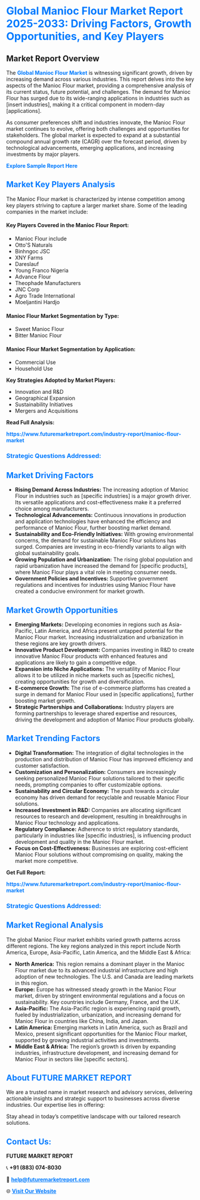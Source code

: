 <h1 style="color: #007BFF;">Global Manioc Flour Market Report 2025-2033: Driving Factors, Growth Opportunities, and Key Players</h1>

<section id="overview">
<h2>Market Report Overview</h2>
<p>The <a href="https://www.futuremarketreport.com/industry-report/manioc-flour-market" style="color: #007BFF; text-decoration: none;"><strong>Global Manioc Flour Market</strong></a> is witnessing significant growth, driven by increasing demand across various industries. This report delves into the key aspects of the Manioc Flour market, providing a comprehensive analysis of its current status, future potential, and challenges. The demand for Manioc Flour has surged due to its wide-ranging applications in industries such as [insert industries], making it a critical component in modern-day [applications].</p>
<p>As consumer preferences shift and industries innovate, the Manioc Flour market continues to evolve, offering both challenges and opportunities for stakeholders. The global market is expected to expand at a substantial compound annual growth rate (CAGR) over the forecast period, driven by technological advancements, emerging applications, and increasing investments by major players.</p>
</section>

<section id="overview">
<p><a href="https://www.futuremarketreport.com/request-sample/reportId=101514" style="color: #007BFF; text-decoration: none;"><strong>Explore Sample Report Here</strong></a></p>
</section>

<section id="key-players">
<h2 style="color: #007BFF;">Market Key Players Analysis</h2>
<p>The Manioc Flour market is characterized by intense competition among key players striving to capture a larger market share. Some of the leading companies in the market include:</p>
<h4>Key Players Covered in the Manioc Flour Report:</h4>
<ul><li>Manioc Flour include</li><li>Otto&#039;S Naturals</li><li>Binhngoc JSC</li><li>XNY Farms</li><li>Dareslauf</li><li>Young Franco Nigeria</li><li>Advance Flour</li><li>Theophade Manufacturers</li><li>JNC Corp</li><li>Agro Trade International</li><li>Moeljantini Hardjo</li></ul>
<h4>Manioc Flour Market Segmentation by Type:</h4>
<ul><li>Sweet Manioc Flour</li><li>Bitter Manioc Flour</li></ul>

<h4>Manioc Flour Market Segmentation by Application:</h4>
<ul><li>Commercial Use</li><li>Household Use</li></ul>
<p><strong>Key Strategies Adopted by Market Players:</strong></p>
<ul>
<li>Innovation and R&D</li>
<li>Geographical Expansion</li>
<li>Sustainability Initiatives</li>
<li>Mergers and Acquisitions</li>
</ul>
</section>

<section>
<p><strong>Read Full Analysis: </strong></p><a href="https://www.futuremarketreport.com/industry-report/manioc-flour-market" style="color: #007BFF; text-decoration: none;"><strong>https://www.futuremarketreport.com/industry-report/manioc-flour-market</strong></a>
<h3 style="color: #007BFF;">Strategic Questions Addressed:</h3>
</section>

<section id="driving-factors">
<h2 style="color: #007BFF;">Market Driving Factors</h2>
<ul>
<li><strong>Rising Demand Across Industries:</strong> The increasing adoption of Manioc Flour in industries such as [specific industries] is a major growth driver. Its versatile applications and cost-effectiveness make it a preferred choice among manufacturers.</li>
<li><strong>Technological Advancements:</strong> Continuous innovations in production and application technologies have enhanced the efficiency and performance of Manioc Flour, further boosting market demand.</li>
<li><strong>Sustainability and Eco-Friendly Initiatives:</strong> With growing environmental concerns, the demand for sustainable Manioc Flour solutions has surged. Companies are investing in eco-friendly variants to align with global sustainability goals.</li>
<li><strong>Growing Population and Urbanization:</strong> The rising global population and rapid urbanization have increased the demand for [specific products], where Manioc Flour plays a vital role in meeting consumer needs.</li>
<li><strong>Government Policies and Incentives:</strong> Supportive government regulations and incentives for industries using Manioc Flour have created a conducive environment for market growth.</li>
</ul>
</section>

<section id="growth-opportunities">
<h2 style="color: #007BFF;">Market Growth Opportunities</h2>
<ul>
<li><strong>Emerging Markets:</strong> Developing economies in regions such as Asia-Pacific, Latin America, and Africa present untapped potential for the Manioc Flour market. Increasing industrialization and urbanization in these regions are key growth drivers.</li>
<li><strong>Innovative Product Development:</strong> Companies investing in R&D to create innovative Manioc Flour products with enhanced features and applications are likely to gain a competitive edge.</li>
<li><strong>Expansion into Niche Applications:</strong> The versatility of Manioc Flour allows it to be utilized in niche markets such as [specific niches], creating opportunities for growth and diversification.</li>
<li><strong>E-commerce Growth:</strong> The rise of e-commerce platforms has created a surge in demand for Manioc Flour used in [specific applications], further boosting market growth.</li>
<li><strong>Strategic Partnerships and Collaborations:</strong> Industry players are forming partnerships to leverage shared expertise and resources, driving the development and adoption of Manioc Flour products globally.</li>
</ul>
</section>

<section id="trending-factors">
<h2 style="color: #007BFF;">Market Trending Factors</h2>
<ul>
<li><strong>Digital Transformation:</strong> The integration of digital technologies in the production and distribution of Manioc Flour has improved efficiency and customer satisfaction.</li>
<li><strong>Customization and Personalization:</strong> Consumers are increasingly seeking personalized Manioc Flour solutions tailored to their specific needs, prompting companies to offer customizable options.</li>
<li><strong>Sustainability and Circular Economy:</strong> The push towards a circular economy has driven demand for recyclable and reusable Manioc Flour solutions.</li>
<li><strong>Increased Investment in R&D:</strong> Companies are allocating significant resources to research and development, resulting in breakthroughs in Manioc Flour technology and applications.</li>
<li><strong>Regulatory Compliance:</strong> Adherence to strict regulatory standards, particularly in industries like [specific industries], is influencing product development and quality in the Manioc Flour market.</li>
<li><strong>Focus on Cost-Effectiveness:</strong> Businesses are exploring cost-efficient Manioc Flour solutions without compromising on quality, making the market more competitive.</li>
</ul>
</section>

<section>
<p><strong>Get Full Report: </strong></p><a href="https://www.futuremarketreport.com/industry-report/manioc-flour-market" style="color: #007BFF; text-decoration: none;"><strong>https://www.futuremarketreport.com/industry-report/manioc-flour-market</strong></a>
<h3 style="color: #007BFF;">Strategic Questions Addressed:</h3>
</section>


<section id="regional-analysis">
<h2 style="color: #007BFF;">Market Regional Analysis</h2>
<p>The global Manioc Flour market exhibits varied growth patterns across different regions. The key regions analyzed in this report include North America, Europe, Asia-Pacific, Latin America, and the Middle East & Africa:</p>
<ul>
<li><strong>North America:</strong> This region remains a dominant player in the Manioc Flour market due to its advanced industrial infrastructure and high adoption of new technologies. The U.S. and Canada are leading markets in this region.</li>
<li><strong>Europe:</strong> Europe has witnessed steady growth in the Manioc Flour market, driven by stringent environmental regulations and a focus on sustainability. Key countries include Germany, France, and the U.K.</li>
<li><strong>Asia-Pacific:</strong> The Asia-Pacific region is experiencing rapid growth, fueled by industrialization, urbanization, and increasing demand for Manioc Flour in countries like China, India, and Japan.</li>
<li><strong>Latin America:</strong> Emerging markets in Latin America, such as Brazil and Mexico, present significant opportunities for the Manioc Flour market, supported by growing industrial activities and investments.</li>
<li><strong>Middle East & Africa:</strong> The region’s growth is driven by expanding industries, infrastructure development, and increasing demand for Manioc Flour in sectors like [specific sectors].</li>
</ul>
</section>

<footer>
<h2 style="color: #007BFF;">About FUTURE MARKET REPORT</h2>
<p>We are a trusted name in market research and advisory services, delivering actionable insights and strategic support to businesses across diverse industries. Our expertise lies in offering:</p>

<p>Stay ahead in today’s competitive landscape with our tailored research solutions.</p>

<h2 style="color: #007BFF;">Contact Us:</h2>
<p><strong>FUTURE MARKET REPORT</strong></p>
<p>📞 <strong>+91 (883) 074-8030</strong></p>
<p>📧 <strong><a href="mailto:help@futuremarketreport.com" style="color: #007BFF;">help@futuremarketreport.com</a></strong></p>
<p>🌐 <strong><a href="https://www.futuremarketreport.com/" style="color: #007BFF;">Visit Our Website</a></strong></p>
</footer>